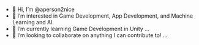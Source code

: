- 👋 Hi, I’m @aperson2nice
- 👀 I’m interested in Game Development, App Development, and Machine Learning and AI.
- 🌱 I’m currently learning Game Development in Unity ...
- 💞️ I’m looking to collaborate on anything I can contribute to! ...

<!---
aperson2nice/aperson2nice is a ✨ special ✨ repository because its `README.md` (this file) appears on your GitHub profile.
You can click the Preview link to take a look at your changes.
--->

